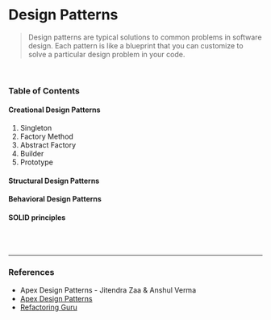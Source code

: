 # Design Patterns

> Design patterns are typical solutions to common problems
in software design. Each pattern is like a blueprint
that you can customize to solve a particular
design problem in your code.

<br>

### Table of Contents

#### Creational Design Patterns
1. Singleton
2. Factory Method
3. Abstract Factory
4. Builder
5. Prototype
#### Structural Design Patterns
#### Behavioral Design Patterns
#### SOLID principles
<br><br>

---

### References

- Apex Design Patterns - Jitendra Zaa & Anshul Verma
- [Apex Design Patterns](https://developer.salesforce.com/wiki/apex_design_patterns)
- [Refactoring Guru](https://refactoring.guru/design-patterns)
  